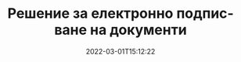 ---
############################# Static ############################
layout: "product"
date: 2022-03-01T15:12:22
draft: false
#operation: 
#signaturetype: 
#fileformat: 
#productName: Java
lang: bg
#productCode: java
#otherformats: 
#breadcrumb: Put  signature on  for Java
product: "Signature"
product_tag: "signature"

############################# Head ############################
head_title: ".NET, Java, облачни API и онлайн приложения за подписване на документи"
head_description: "Вземете цялостно решение за електронен подпис на документи за .NET, Java и базирани на облак приложения. Подписвайте обичайните формати на документи онлайн с помощта на проста функция за плъзгане и пускане"

############################# Header ############################
title: "Решение за електронно подписване на документи"
description: "Подписвайте цифрови документи и изображения на всяка платформа, като използвате нашите гъвкави API и базирани на приложения решения за програмисти и крайни потребители."

############################# APIs ###############################
apis:
  enable: true

  api:
    # api loop
    - title: "GroupDocs.Signature High Code API включва"
      link: "/signature/"
      label: "Вижте всички API с висок код"
      api_product:
        # api_product loop
        - link: "/signature/net/"
          img_alt: "GroupDocs.Signature for .NET"
          image: "/signature/groupdocs-signature-net.png"
          product: "GroupDocs.Signature for"
          platform: ".NET"
          content: "Вътрешен .NET API за добавяне, търсене и проверка на най-популярните типове цифрови подписи към Microsoft Office, PDF, изображения и различни други формати в .NET приложения."

        # api_product loop
        - link: "/signature/java/"
          img_alt: "GroupDocs.Signature for Java"
          image: "/signature/groupdocs-signature-java.png"
          product: "GroupDocs.Signature for"
          platform: "Java"
          content: "Дайте възможност на Java приложенията с възможности за eSignature за цифрово подписване на широк набор от документи и изображения на всяка операционна система с инсталиран JDK."

        # api_product loop
        - link: "/signature/nodejs-java/"
          img_alt: "GroupDocs.Signature for Node.js via Java"
          image: "/signature/groupdocs-signature-nodejs.png"
          product: "GroupDocs.Signature for"
          platform: "Node.js"
          content: "Нашето решение Node.js разширява вашите бизнес приложения с цифрово подписване. Лесно поставяйте електронни подписи върху популярни документи и формати на изображения."

    # api loop
    - title: "GroupDocs.Signature Low Code API включва"
      link: "https://products.groupdocs.cloud/signature"
      label: "Вижте всички API с нисък код"
      api_product:
        # api_product loop
        - link: "https://products.groupdocs.cloud/signature/curl"
          img_alt: "GroupDocs.Signature Cloud for cURL"
          image: "https://www.groupdocs.cloud/templates/groupdocscloud/images/sdk/272x272/groupdocs_signature-for-curl.png"
          product: "GroupDocs.Signature"
          platform: "Cloud for cURL"
          content: "Работете с cURL RESTful API за подписване на документи, за да добавяте и манипулирате различни типове подписи във всички популярни формати на документи, включително PDF, Word, Excel и изображения."

        # api_product loop
        - link: "https://products.groupdocs.cloud/signature/net"
          img_alt: "GroupDocs.Signature Cloud SDK for .NET"
          image: "https://www.groupdocs.cloud/templates/groupdocscloud/images/sdk/272x272/groupdocs_signature-for-net.png"
          product: "GroupDocs.Signature"
          platform: "Cloud SDK for .NET"
          content: "Използвайте RESTful API за електронен подпис лесно с .NET SDK, за да управлявате цифровия подпис в редица формати на документи в рамките на .NET приложения."

        # api_product loop
        - link: "https://products.groupdocs.cloud/signature/java"
          img_alt: "GroupDocs.Signature Cloud SDK for Java"
          image: "https://www.groupdocs.cloud/templates/groupdocscloud/images/sdk/272x272/groupdocs_signature-for-java.png"
          product: "GroupDocs.Signature"
          platform: "Cloud SDK for Java"
          content: "Внедрете разширени функции за подписване на документи във вашите Java приложения със специално проектиран SDK за подписване на документи за Java."

    # api loop
    - title: "GroupDocs.Signature Без код Включени приложения"
      link: "https://products.groupdocs.app/signature"
      label: "Вижте всички приложения без код"
      api_product:
        # api_product loop
        - link: "https://products.groupdocs.app/signature/total"
          img_alt: "GroupDocs.Signature Total"
          image: "https://www.aspose.cloud/templates/asposeapp/images/products/logo/aspose_signature-app.png"
          product: "GroupDocs.Signature"
          platform: "Total"
          content: "Подпишете Microsoft Word, Excel, PowerPoint, Visio и PDF файлове с текст, изображение, баркод или QR-код."

        # api_product loop
        - link: "https://products.groupdocs.app/signature/docx"
          img_alt: "GroupDocs.Signature DOCX"
          image: "https://www.aspose.cloud/templates/groupdocsapp/images/products/logo/groupdocs_words-app.png"
          product: "GroupDocs.Signature"
          platform: "DOCX"
          content: "Подписвайте цифрово документи на Word онлайн директно от вашия браузър безплатно."

        # api_product loop
        - link: "https://products.groupdocs.app/signature/pdf"
          img_alt: "GroupDocs.Signature PDF"
          image: "https://www.aspose.cloud/templates/groupdocsapp/images/products/logo/groupdocs_pdf-app.png"
          product: "GroupDocs.Signature"
          platform: "PDF"
          content: "e-Sign PDF файлове с помощта на текст, изображение или баркод от всеки уеб браузър."

############################# Back to top ###############################
back_to_top:
  enable: true
---